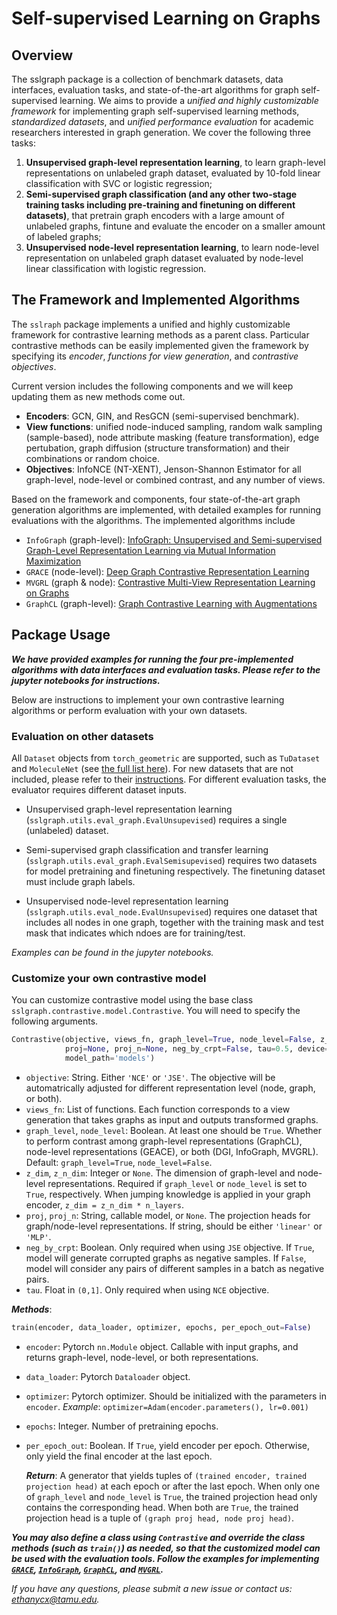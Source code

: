 # Self-supervised Learning on Graphs

## Overview

The sslgraph package is a collection of benchmark datasets, data interfaces, evaluation tasks, and state-of-the-art algorithms for graph self-supervised learning. We aims to provide a *unified and highly customizable framework* for implementing graph self-supervised learning methods, *standardized datasets*, and *unified performance evaluation* for academic researchers interested in graph generation. We cover the following three tasks:

1. **Unsupervised graph-level representation learning**, to learn graph-level representations on unlabeled graph dataset, evaluated by 10-fold linear classification with SVC or logistic regression;
1. **Semi-supervised graph classification (and any other two-stage training tasks including pre-training and finetuning on different datasets)**, that pretrain graph encoders with a large amount of unlabeled graphs, fintune and evaluate the encoder on a smaller amount of labeled graphs;
1. **Unsupervised node-level representation learning**, to learn node-level representation on unlabeled graph dataset evaluated by node-level linear classification with logistic regression.

## The Framework and Implemented Algorithms

The `sslraph` package implements a unified and highly customizable framework for contrastive learning methods as a parent class. Particular contrastive methods can be easily implemented given the framework by specifying its *encoder*, *functions for view generation*, and *contrastive objectives*.

Current version includes the following components and we will keep updating them as new methods come out.
- **Encoders**: GCN, GIN, and ResGCN (semi-supervised benchmark).
- **View functions**: unified node-induced sampling, random walk sampling (sample-based), node attribute masking (feature transformation), edge pertubation, graph diffusion (structure transformation) and their combinations or random choice.
- **Objectives**: InfoNCE (NT-XENT), Jenson-Shannon Estimator for all graph-level, node-level or combined contrast, and any number of views.

Based on the framework and components, four state-of-the-art graph generation algorithms are implemented, with detailed examples for running evaluations with the algorithms. The implemented algorithms include 
* `InfoGraph` (graph-level): [InfoGraph: Unsupervised and Semi-supervised Graph-Level Representation Learning via Mutual Information Maximization](https://arxiv.org/abs/1908.01000)
* `GRACE` (node-level): [Deep Graph Contrastive Representation Learning](https://arxiv.org/abs/2006.04131)
* `MVGRL` (graph & node): [Contrastive Multi-View Representation Learning on Graphs](https://arxiv.org/abs/2006.05582)
* `GraphCL` (graph-level): [Graph Contrastive Learning with Augmentations](https://arxiv.org/abs/2010.13902)

## Package Usage

***We have provided examples for running the four pre-implemented algorithms with data interfaces and evaluation tasks. Please refer to the jupyter notebooks for instructions.***

Below are instructions to implement your own contrastive learning algorithms or perform evaluation with your own datasets.

### Evaluation on other datasets

All `Dataset` objects from `torch_geometric` are supported, such as `TuDataset` and `MoleculeNet` (see [the full list here](https://pytorch-geometric.readthedocs.io/en/latest/modules/datasets.html)). For new datasets that are not included, please refer to their [instructions](https://pytorch-geometric.readthedocs.io/en/latest/notes/create_dataset.html). For different evaluation tasks, the evaluator requires different dataset inputs.

* Unsupervised graph-level representation learning (`sslgraph.utils.eval_graph.EvalUnsupevised`) requires a single (unlabeled) dataset.

* Semi-supervised graph classification and transfer learning (`sslgraph.utils.eval_graph.EvalSemisupevised`) requires two datasets for model pretraining and finetuning respectively. The finetuning dataset must include graph labels.

* Unsupervised node-level representation learning (`sslgraph.utils.eval_node.EvalUnsupevised`) requires one dataset that includes all nodes in one graph, together with the training mask and test mask that indicates which ndoes are for training/test.

*Examples can be found in the jupyter notebooks.*

### Customize your own contrastive model

You can customize contrastive model using the base class `sslgraph.contrastive.model.Contrastive`. You will need to specify the following arguments.

```python
Contrastive(objective, views_fn, graph_level=True, node_level=False, z_dim=None, z_n_dim=None, 
            proj=None, proj_n=None, neg_by_crpt=False, tau=0.5, device=None, choice_model='last', 
            model_path='models')
```

* `objective`: String. Either `'NCE'` or `'JSE'`. The objective will be automatrically adjusted for different representation level (node, graph, or both).
* `views_fn`: List of functions. Each function corresponds to a view generation that takes graphs as input and outputs transformed graphs.
* `graph_level`, `node_level`: Boolean. At least one should be `True`. Whether to perform contrast among graph-level representations (GraphCL), node-level representations (GEACE), or both (DGI, InfoGraph, MVGRL). Default: `graph_level=True`, `node_level=False`.
* `z_dim`, `z_n_dim`: Integer or `None`. The dimension of graph-level and node-level representations. Required if `graph_level` or `node_level` is set to `True`, respectively. When jumping knowledge is applied in your graph encoder, `z_dim = z_n_dim * n_layers`.
* `proj`, `proj_n`: String, callable model, or `None`. The projection heads for graph/node-level representations. If string, should be either `'linear'` or `'MLP'`.
* `neg_by_crpt`: Boolean. Only required when using `JSE` objective. If `True`, model will generate corrupted graphs as negative samples. If `False`, model will consider any pairs of different samples in a batch as negative pairs.
* `tau`. Float in `(0,1]`. Only required when using `NCE` objective.

***Methods***:

```python
train(encoder, data_loader, optimizer, epochs, per_epoch_out=False)
```
* `encoder`: Pytorch `nn.Module` object. Callable with input graphs, and returns graph-level, node-level, or both representations.
* `data_loader`: Pytorch `Dataloader` object.
* `optimizer`: Pytorch optimizer. Should be initialized with the parameters in `encoder`. *Example*: `optimizer=Adam(encoder.parameters(), lr=0.001)`
* `epochs`: Integer. Number of pretraining epochs.
* `per_epoch_out`: Boolean. If `True`, yield encoder per epoch. Otherwise, only yield the final encoder at the last epoch.

    ***Return***: A generator that yields tuples of `(trained encoder, trained projection head)` at each epoch or after the last epoch. When only one of `graph_level` and `node_level` is `True`, the trained projection head only contains the corresponding head. When both are `True`, the trained projection head is a tuple of `(graph proj head, node proj head)`.

***You may also define a class using `Contrastive` and override the class methods (such as `train()`) as needed, so that the customized model can be used with the evaluation tools. Follow the examples for implementing [`GRACE`](sslgraph/contrastive/model/grace.py), [`InfoGraph`](sslgraph/contrastive/model/infograph.py), [`GraphCL`](sslgraph/contrastive/model/graphcl.py), and [`MVGRL`](sslgraph/contrastive/model/mvgrl.py).***

*If you have any questions, please submit a new issue or contact us: ethanycx@tamu.edu.*